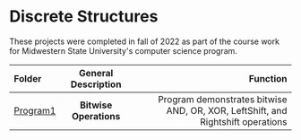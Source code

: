 # Discrete Structures
These projects were completed in fall of 2022 as part of the course work for Midwestern State University's computer science program.

|Folder|General Description|Function|
|:-|:-:|-:|
|[Program1](/Program1/)|**Bitwise Operations**|Program demonstrates bitwise AND, OR, XOR, LeftShift, and Rightshift operations|